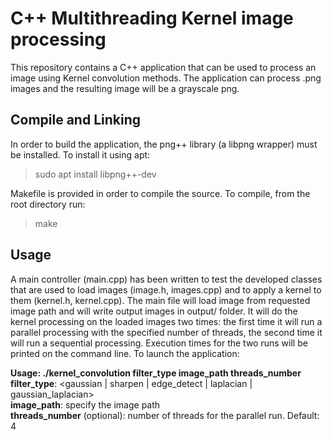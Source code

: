 # C++ Multithreading Kernel image processing

This repository contains a C++ application that can be used to process an image using Kernel convolution methods. The application can process .png images and the resulting image will be a grayscale png.

## Compile and Linking

In order to build the application, the png++ library (a libpng wrapper) must be installed. To install it using apt:

> sudo apt install libpng++-dev

Makefile is provided in order to compile the source. To compile, from the root directory run:

> make

## Usage

A main controller (main.cpp) has been written to test the developed classes that are used to load images (image.h, images.cpp) and to apply a kernel to them (kernel.h, kernel.cpp). The main file will load image from requested image path and will write output images in output/ folder. It will do the kernel processing on the loaded images two times: the first time it will run a parallel processing with the specified number of threads, the second time it will run a sequential processing. Execution times for the two runs will be printed on the command line.
To launch the application:

**Usage: ./kernel_convolution filter_type image_path threads_number** <br>
	**filter_type**: <gaussian | sharpen | edge_detect | laplacian | gaussian_laplacian> <br>
 	**image_path**: specify the image path<br>
 	**threads_number** (optional): number of threads for the parallel run. Default: 4

